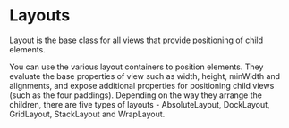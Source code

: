 # Layouts

Layout is the base class for all views that provide positioning of child elements.

You can use the various layout containers to position elements. They evaluate the base properties of view such as width, height, minWidth and alignments, and expose additional properties for positioning child views (such as the four paddings). Depending on the way they arrange the children, there are five types of layouts - AbsoluteLayout, DockLayout, GridLayout, StackLayout and WrapLayout.